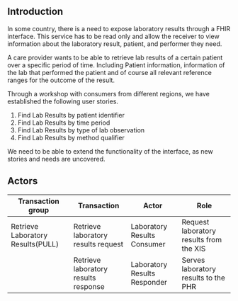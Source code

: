 ## Introduction

In some country, there is a need to expose laboratory results through a FHIR interface. This service has to be read only and allow the receiver to view information about the laboratory result, patient, and performer they need.

A care provider wants to be able to retrieve lab results of a certain patient over a specific period of time. Including Patient information, information of the lab that performed the patient and of course all relevant reference ranges for the outcome of the result.

Through a workshop with consumers from different regions, we have established the following user stories.

1. Find Lab Results by patient identifier
2. Find Lab Results by time period
3. Find Lab Results by type of lab observation
4. Find Lab Results by method qualifier

We need to be able to extend the functionality of the interface, as new stories and needs are uncovered.

## Actors

| Transaction group                 | Transaction                          | Actor                       | Role                                    |
|-----------------------------------|--------------------------------------|-----------------------------|-----------------------------------------|
| Retrieve Laboratory Results(PULL) | Retrieve laboratory results request  | Laboratory Results Consumer | Request laboratory results from the XIS |
|                                   | Retrieve laboratory results response | Laboratory Results Responder   | Serves laboratory results to the PHR    |